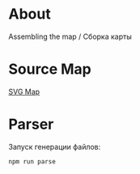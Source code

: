 # About

Assembling the map / Сборка карты

# Source Map

[SVG Map](https://mapsvg.com/)

# Parser
Запуск генерации файлов:
```
npm run parse
```